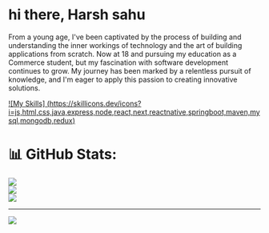# hi there, Harsh sahu 
From a young age, I've been captivated by the process of building and understanding the inner workings of technology and the art of building applications from scratch. Now at 18 and pursuing my education as a Commerce student, but my fascination with software development continues to grow. My journey has been marked by a relentless pursuit of knowledge, and I'm eager to apply this passion to creating innovative solutions.

[![My Skills]
(https://skillicons.dev/icons?i=js,html,css,java,express,node,react,next,reactnative,springboot,maven,mysql,mongodb,redux)](https://skillicons.dev)
# 📊 GitHub Stats:
![](https://github-readme-stats.vercel.app/api?username=harshsahu12&theme=react&hide_border=false&include_all_commits=true&count_private=false)<br/>
![](https://github-readme-streak-stats.herokuapp.com/?user=harshsahu12&theme=react&hide_border=false)<br/>
![](https://github-readme-stats.vercel.app/api/top-langs/?username=harshsahu12&theme=react&hide_border=false&include_all_commits=true&count_private=false&layout=compact)

---
[![](https://visitcount.itsvg.in/api?id=harshsahu12&icon=0&color=0)](https://visitcount.itsvg.in)

<!-- Proudly created with GPRM ( https://gprm.itsvg.in ) -->

